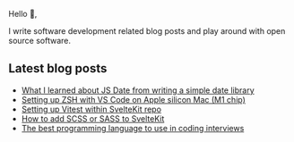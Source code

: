 Hello 👋,

I write software development related blog posts and play around with open source software.

<!-- [Blog](//blog.hao.dev) -->

<!--
**h-dong/h-dong** is a ✨ _special_ ✨ repository because its `README.md` (this file) appears on your GitHub profile.

Here are some ideas to get you started:

- 🔭 I’m currently working on ...
- 🌱 I’m currently learning ...
- 👯 I’m looking to collaborate on ...
- 🤔 I’m looking for help with ...
- 💬 Ask me about ...
- 📫 How to reach me: ...
- 😄 Pronouns: ...
- ⚡ Fun fact: ...
-->

## Latest blog posts
<!-- BLOG-POST-LIST:START -->
- [What I learned about JS Date from writing a simple date library](https://blog.hao.dev/what-i-learned-about-js-date-from-writing-a-simple-date-library)
- [Setting up ZSH with VS Code on Apple silicon Mac &lpar;M1 chip&rpar;](https://blog.hao.dev/setting-up-zsh-with-vs-code-on-apple-silicon-mac-m1-chip)
- [Setting up Vitest within SvelteKit repo](https://blog.hao.dev/setting-up-vitest-within-sveltekit-repo)
- [How to add SCSS or SASS to SvelteKit](https://blog.hao.dev/how-to-add-scss-or-sass-to-sveltekit)
- [The best programming language to use in coding interviews](https://blog.hao.dev/the-best-programming-language-to-use-in-coding-interviews)
<!-- BLOG-POST-LIST:END -->

